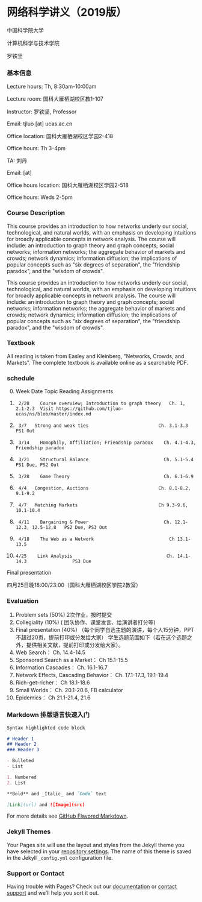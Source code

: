 # 网络科学讲义（2019版）
中国科学院大学

计算机科学与技术学院

罗铁坚
### 基本信息

Lecture hours: Th, 8:30am-10:00am

Lecture room: 国科大雁栖湖校区教1-107

Instructor: 罗铁坚, Professor

Email: tjluo [at] ucas.ac.cn

Office location: 国科大雁栖湖校区学园2-418 

Office hours: Th 3-4pm

TA: 刘丹

Email:  [at] 

Office hours location: 国科大雁栖湖校区学园2-518 

Office hours: Weds 2-5pm

### Course Description
This course provides an introduction to how networks underly our social, technological, and natural worlds, with an emphasis on developing intuitions for broadly applicable concepts in network analysis. The course will include: an introduction to graph theory and graph concepts; social networks; information networks; the aggregate behavior of markets and crowds; network dynamics; information diffusion; the implications of popular concepts such as "six degrees of separation", the "friendship paradox", and the "wisdom of crowds".

This course provides an introduction to how networks underly our social, technological, and natural worlds, with an emphasis on developing intuitions for broadly applicable concepts in network analysis. The course will include: an introduction to graph theory and graph concepts; social networks; information networks; the aggregate behavior of markets and crowds; network dynamics; information diffusion; the implications of popular concepts such as "six degrees of separation", the "friendship paradox", and the "wisdom of crowds".
### Textbook
All reading is taken from Easley and Kleinberg, "Networks, Crowds, and Markets". The complete textbook is available online as a searchable PDF.
### schedule

0. Week	  Date	Topic	                                        Reading	                   Assignments

1.	    2/28	Course overview; Introduction to graph theory	Ch. 1, 2.1-2.3	Visit https://github.com/tjluo-ucas/ns/blob/master/index.md

2.	    3/7	  Strong and weak ties	                        Ch. 3.1-3.3	               PS1 Out

3.	    3/14	Homophily, Affiliation; Friendship paradox	  Ch. 4.1-4.3, Friendship paradox	

4.	    3/21	Structural Balance	                          Ch. 5.1-5.4	               PS1 Due, PS2 Out

5.	    3/28	Game Theory	                                  Ch. 6.1-6.9	

6.	    4/4	  Congestion, Auctions	                        Ch. 8.1-8.2, 9.1-9.2	

7.	    4/7	  Matching Markets	                            Ch 9.3-9.6, 10.1-10.4	

8.	    4/11	Bargaining & Power	                          Ch. 12.1-12.3, 12.5-12.8	 PS2 Due, PS3 Out

9.	    4/18	The Web as a Network	                        Ch 13.1-13.5	

10.	    4/25	Link Analysis	                                Ch. 14.1-14.3           	  PS3 Due

Final presentation

四月25日晚18:00/23:00（国科大雁栖湖校区学院2教室）
### Evaluation
1. Problem sets (50%) 2次作业，按时提交
2. Collegiality (10%) ( 团队协作、课堂发言、给演讲者打分等)
3. Final presentation (40%) （每个同学自选主题的演讲，每个人15分钟，PPT不超过20页，提前打印或分发给大家）
学生选题范围如下（若在这个选题之外，提供相关文献，提前打印或分发给大家）。
1. Web Search： Ch. 14.4-14.5
2. Sponsored Search as a Market： Ch 15.1-15.5
3. Information Cascades： Ch. 16.1-16.7
4. Network Effects, Cascading Behavior： Ch. 17.1-17.3, 19.1-19.4
5. Rich-get-richer： Ch 18.1-18.6
6. Small Worlds： Ch. 20.1-20.6, FB calculator
7. Epidemics： Ch 21.1-21.4, 21.6



### Markdown 排版语言快速入门


```markdown
Syntax highlighted code block

# Header 1
## Header 2
### Header 3

- Bulleted
- List

1. Numbered
2. List

**Bold** and _Italic_ and `Code` text

[Link](url) and ![Image](src)
```

For more details see [GitHub Flavored Markdown](https://guides.github.com/features/mastering-markdown/).

### Jekyll Themes

Your Pages site will use the layout and styles from the Jekyll theme you have selected in your [repository settings](https://github.com/tjluo-ucas/ns/settings). The name of this theme is saved in the Jekyll `_config.yml` configuration file.

### Support or Contact

Having trouble with Pages? Check out our [documentation](https://help.github.com/categories/github-pages-basics/) or [contact support](https://github.com/contact) and we’ll help you sort it out.

